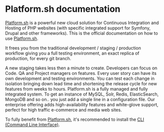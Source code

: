 # Platform.sh documentation

[Platform.sh](https://platform.sh) is a powerful new cloud solution for Continuous Integration and Hosting of PHP websites (with specific integrated support for Symfony, Drupal and other frameworks). This is the official documentation on how to use [Platform.sh](https://platform.sh).

It frees you from the traditional development / staging / production  workflow giving you a full testing environment, an exact replica of production, for every git branch. 

A new staging takes less then a minute to create. Developers can focus on Code. QA and Project managers on features. Every user story can have its own development and testing environments. You can test each change in isolation bringing down lead time and shortening the release cycle for new features from weeks to hours.   Platform.sh is a fully managed and fully integrated system. To get an instance of MySQL, Solr, Redis, ElasticSearch,  MongoDB and so on.. you just add a single line in a configuration file. Our enterprise offering adds high-availability features and white-glove support, perfect for high traffic e-commerce and media web sites.

To fully benefit from [Platform.sh](https://platform.sh), it's recommended to install the [CLI (Command Line Interface)](/overview/cli).